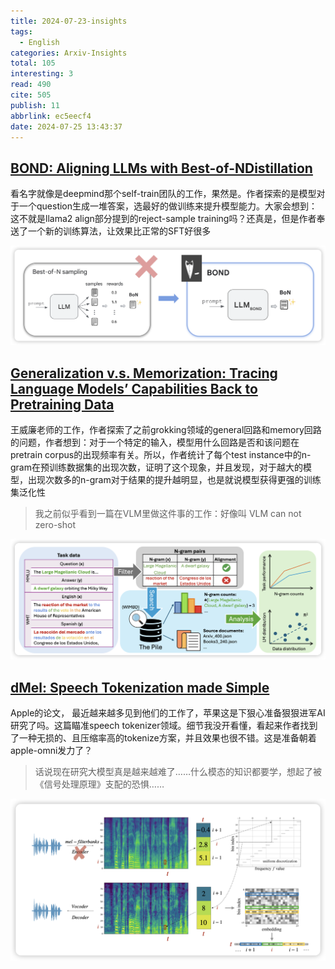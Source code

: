 ```yaml
---
title: 2024-07-23-insights
tags:
  - English
categories: Arxiv-Insights
total: 105
interesting: 3
read: 490
cite: 505
publish: 11
abbrlink: ec5eecf4
date: 2024-07-25 13:43:37
---
```


## [BOND: Aligning LLMs with Best-of-NDistillation](https://arxiv.org/pdf/2407.14622)

看名字就像是deepmind那个self-train团队的工作，果然是。作者探索的是模型对于一个question生成一堆答案，选最好的做训练来提升模型能力。大家会想到：这不就是llama2 align部分提到的reject-sample training吗？还真是，但是作者奉送了一个新的训练算法，让效果比正常的SFT好很多

<img src="../../files/images/arxiv-insights/2024-07-22-07-26/bon.png" >

## [Generalization v.s. Memorization: Tracing Language Models’ Capabilities Back to Pretraining Data](https://arxiv.org/pdf/2407.14985)
王威廉老师的工作，作者探索了之前grokking领域的general回路和memory回路的问题，作者想到：对于一个特定的输入，模型用什么回路是否和该问题在pretrain corpus的出现频率有关。所以，作者统计了每个test instance中的n-gram在预训练数据集的出现次数，证明了这个现象，并且发现，对于越大的模型，出现次数多的n-gram对于结果的提升越明显，也是就说模型获得更强的训练集泛化性

> 我之前似乎看到一篇在VLM里做这件事的工作：好像叫 VLM can not zero-shot

<img src="../../files/images/arxiv-insights/2024-07-22-07-26/memory-gen.png" >

## [dMel: Speech Tokenization made Simple](https://arxiv.org/pdf/2407.15835)

Apple的论文， 最近越来越多见到他们的工作了，苹果这是下狠心准备狠狠进军AI研究了吗。这篇瞄准speech tokenizer领域。细节我没开看懂，看起来作者找到了一种无损的、且压缩率高的tokenize方案，并且效果也很不错。这是准备朝着apple-omni发力了？

> 话说现在研究大模型真是越来越难了……什么模态的知识都要学，想起了被《信号处理原理》支配的恐惧……

<img src="../../files/images/arxiv-insights/2024-07-22-07-26/dmel.png" >
